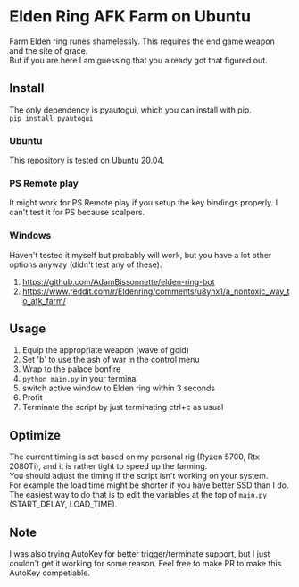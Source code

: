 # Elden Ring AFK Farm on Ubuntu
Farm Elden ring runes shamelessly. 
This requires the end game weapon and the site of grace.  
But if you are here I am guessing that you already got that figured out. 

## Install 
The only dependency is pyautogui, which you can install with pip.  
`pip install pyautogui`

### Ubuntu
This repository is tested on Ubuntu 20.04. 

### PS Remote play  
It might work for PS Remote play if you setup the key bindings properly. 
I can't test it for PS because scalpers.  

### Windows
Haven't tested it myself but probably will work, but you have a lot other options anyway (didn't test any of these).  
1. https://github.com/AdamBissonnette/elden-ring-bot  
2. https://www.reddit.com/r/Eldenring/comments/u8ynx1/a_nontoxic_way_to_afk_farm/


## Usage
1. Equip the appropriate weapon (wave of gold)  
2. Set 'b' to use the ash of war in the control menu  
3. Wrap to the palace bonfire
3. `python main.py` in your terminal
4. switch active window to Elden ring within 3 seconds  
5. Profit 
6. Terminate the script by just terminating ctrl+c as usual

## Optimize
The current timing is set based on my personal rig (Ryzen 5700, Rtx 2080Ti), and it is rather tight to speed up the farming.   
You should adjust the timing if the script isn't working on your system.  
For example the load time might be shorter if you have better SSD than I do. The easiest way to do that is to edit the variables at the top of `main.py` (START_DELAY, LOAD_TIME). 

## Note
I was also trying AutoKey for better trigger/terminate support, but I just couldn't get it working for some reason. Feel free to make PR to make this AutoKey competiable. 